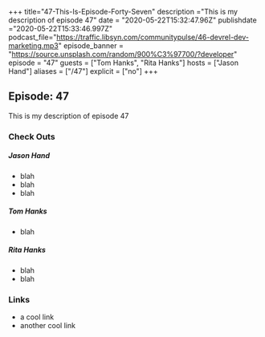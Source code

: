 +++
title="47-This-Is-Episode-Forty-Seven"
description ="This is my description of episode 47"
date = "2020-05-22T15:32:47.96Z"
publishdate ="2020-05-22T15:33:46.997Z"
podcast_file="https://traffic.libsyn.com/communitypulse/46-devrel-dev-marketing.mp3"
episode_banner = "https://source.unsplash.com/random/900%C3%97700/?developer"
episode = "47"
guests = ["Tom Hanks", "Rita Hanks"]
hosts = ["Jason Hand"]
aliases = ["/47"]
explicit = ["no"]
+++

## Episode: 47

This is my description of episode 47

### Check Outs

##### Jason Hand
* blah
* blah
* blah

##### Tom Hanks
* blah

##### Rita Hanks
* blah
* blah


### Links

* a cool link
* another cool link